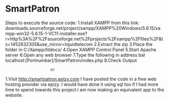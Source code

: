 # SmartPatron
Steps to execute the source code:
1.Install XAMPP from this link:  downloads.sourceforge.net/project/xampp/XAMPP%20Windows/5.6.15/xampp-win32-5.6.15-1-VC11-installer.exe?r=http%3A%2F%2Fsourceforge.net%2Fprojects%2Fxampp%2Ffiles%2F&ts=1452832305&use_mirror=liquidtelecom
2.Extract the zip
3.Place the folder in C:/Xampp/htdocs/
4.Open XAMPP Control Panel
5.Start Apache server
6.Open any web browser
7.Type the following in address bar localhost:[Portnumber]/SmartPatron/index.php
8.Check Output
					
						or

1.Visit http://smartpatron.epizy.com
I have posted the code in a free web hosting provider via epizy.
I would have done it using sql too if I had more time to spend towards this project.I am now making an equivalent app to the website.
